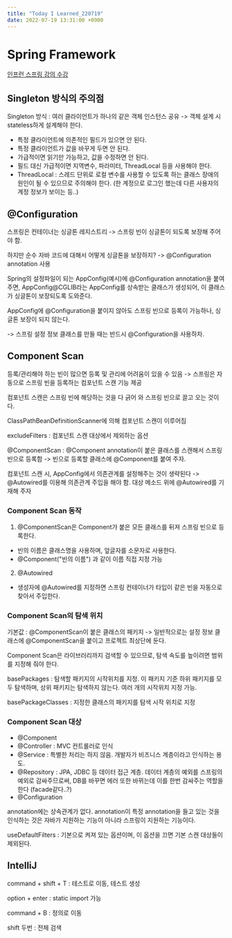 ```yaml
---
title: "Today I Learned_220719"
date: 2022-07-19 13:31:00 +0900
---
```


# Spring Framework
[인프런 스프링 강의 수강](https://www.inflearn.com/course/%EC%8A%A4%ED%94%84%EB%A7%81-%ED%95%B5%EC%8B%AC-%EC%9B%90%EB%A6%AC-%EA%B8%B0%EB%B3%B8%ED%8E%B8/dashboard)

## Singleton 방식의 주의점
Singleton 방식 : 여러 클라이언트가 하나의 같은 객체 인스턴스 공유 -> 객체 설계 시 stateless하게 설계해야 한다.
- 특정 클라이언트에 의존적인 필드가 있으면 안 된다.
- 특정 클라이언트가 값을 바꾸게 두면 안 된다.
- 가급적이면 읽기만 가능하고, 값을 수정하면 안 된다.
- 필드 대신 가급적이면 지역변수, 파라미터, ThreadLocal 등을 사용해야 한다.
- ThreadLocal : 스레드 단위로 로컬 변수를 사용할 수 있도록 하는 클래스
장애의 원인이 될 수 있으므로 주의해야 한다. (한 계정으로 로그인 했는데 다른 사용자의 계정 정보가 보이는 등..)

## @Configuration
스프링은 컨테이너는 싱글톤 레지스트리 -> 스프링 빈이 싱글톤이 되도록 보장해 주어야 함.

하지만 순수 자바 코드에 대해서 어떻게 싱글톤을 보장하지? -> @Configuration annotation 사용

Spring의 설정파일이 되는 AppConfig(예시)에 @Configuration annotation을 붙여주면, AppConfig@CGLIB라는 AppConfig를 상속받는 클래스가 생성되어, 이 클래스가 싱글톤이 보장되도록 도와준다.

AppConfig에 @Configuration을 붙이지 않아도 스프링 빈으로 등록이 가능하나, 싱글톤 보장이 되지 않는다.

-> 스프링 설정 정보 클래스를 만들 때는 반드시 @Configuration을 사용하자.

## Component Scan
등록/관리해야 하는 빈이 많으면 등록 및 관리에 어려움이 있을 수 있음 -> 스프링은 자동으로 스프링 빈을 등록하는 컴포넌트 스캔 기능 제공

컴포넌트 스캔은 스프링 빈에 해당하는 것을 다 긁어 와 스프링 빈으로 끌고 오는 것이다.

ClassPathBeanDefinitionScanner에 의해 컴포넌트 스캔이 이루어짐 

excludeFilters : 컴포넌트 스캔 대상에서 제외하는 옵션 

@ComponentScan : @Component annotation이 붙은 클래스를 스캔해서 스프링 빈으로 등록함 -> 빈으로 등록할 클래스에 @Component를 붙여 주자.

컴포넌트 스캔 시, AppConfig에서 의존관계를 설정해주는 것이 생략된다 -> @Autowired를 이용해 의존관계 주입을 해야 함. 대상 메소드 위에 @Autowired를 기재해 주자

### Component Scan 동작
1. @ComponentScan은 Component가 붙은 모든 클래스를 뒤져 스프링 빈으로 등록한다.
- 빈의 이름은 클래스명을 사용하며, 앞글자를 소문자로 사용한다.
- @Component("빈의 이름") 과 같이 이름 직접 지정 가능
2. @Autowired
- 생성자에 @Autowired를 지정하면 스프링 컨테이너가 타입이 같은 빈을 자동으로 찾아서 주입한다.

### Component Scan의 탐색 위치
기본값 : @ComponentScan이 붙은 클래스의 패키지 -> 일반적으로는 설정 정보 클래스에 @ComponentScan을 붙이고 프로젝트 최상단에 둔다.

Component Scan은 라이브러리까지 검색할 수 있으므로, 탐색 속도를 높이려면 범위를 지정해 줘야 한다.

basePackages : 탐색할 패키지의 시작위치를 지정. 이 패키지 기준 하위 패키지를 모두 탐색하며, 상위 패키지는 탐색하지 않는다. 여러 개의 시작위치 지정 가능.

basePackageClasses : 지정한 클래스의 패키지를 탐색 시작 위치로 지정

### Component Scan 대상
- @Component
- @Controller : MVC 컨트롤러로 인식
- @Service : 특별한 처리는 하지 않음. 개발자가 비즈니스 계층이라고 인식하는 용도.
- @Repository : JPA, JDBC 등 데이터 접근 계층. 데이터 계층의 예외를 스프링의 예외로 감싸주므로써, DB를 바꾸면 에러 또한 바뀌는데 이를 한번 감싸주는 역할을 한다 (facade같다..?)
- @Configuration

annotation에는 상속관계가 없다. annotation이 특정 annotation을 들고 있는 것을 인식하는 것은 자바가 지원하는 기능이 아니라 스프링이 지원하는 기능이다.

useDefaultFilters : 기본으로 켜져 있는 옵션이며, 이 옵션을 끄면 기본 스캔 대상들이 제외된다.

## IntelliJ
command + shift + T : 테스트로 이동, 테스트 생성

option + enter : static import 가능 

command + B : 정의로 이동 

shift 두번 : 전체 검색 